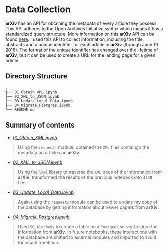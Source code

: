 # Data Collection

__arXiv__ has an API for obtaining the metadata of every article they possess. This API adheres to the Open Archives Initiative syntax which means it has a standardized query structure. More information on this __arXiv__ API can be found [here](https://arxiv.org/help/oa/index). I used this API to collect information, including the title, abstracts and a unique identifier for each article in __arXiv__ (through June 19 2018). The format of the unique identifier has changed over the lifetime of __arXiv__, but it can be used to create a URL for the landing page for a given article.


## Directory Structure

```
.
├── 01_Obtain_XML.ipynb
├── 02_XML_to_JSON.ipynb
├── 03_Update_Local_Data.ipynb
├── 04_Migrate_Postgres.ipynb
└── README.md
```

## Summary of contents

* *[01_Obtain_XML.ipynb](01_Obtain_XML.ipynb)*

> Using the `requests` module, obtained the `XML` files containgn the metadata on articles on __arXiv__.

* *[02_XML_to_JSON.ipynb](02_XML_to_JSON.ipynb)*

> Using the `lxml` library  to traverse the `XML` trees of the information from __arXiv__, transformed the results of the previous notebook into `JSON` files.

* *[03_Update_Local_Data.ipynb](03_Update_Local_Data.ipynb)*

> Again using the `requests` module can be used to update my copy of the database by getting information about newer papers from __arXiv__.

* *[04_Migrate_Postgres.ipynb](04_Migrate_Postgres.ipynb)*

> Used `SQLAlechemy` to create a table on a `Postgres` server to store the information from __arXiv__. In future notebooks, these interactions with the database are shifted to external modules and imported to avoid too much repetition.

